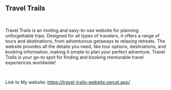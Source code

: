 <h2>Travel Trails</h2>
<br>
<p>Travel Trails is an inviting and easy-to-use website for planning unforgettable trips. Designed for all types of travelers, it offers a range of tours and destinations, from adventurous getaways to relaxing retreats. The website provides all the details you need, like tour options, destinations, and booking information, making it simple to plan your perfect adventure. Travel Trails is your go-to spot for finding and booking memorable travel experiences worldwide!</p>
<br>

Link to My website: https://travel-trails-website.vercel.app/
